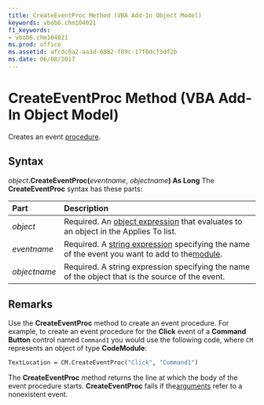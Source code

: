 ```yaml
---
title: CreateEventProc Method (VBA Add-In Object Model)
keywords: vbob6.chm104021
f1_keywords:
- vbob6.chm104021
ms.prod: office
ms.assetid: afcdc0a2-aa3d-6882-f89c-17f0dcf3df2b
ms.date: 06/08/2017
---
```



# CreateEventProc Method (VBA Add-In Object Model)



Creates an event [procedure](../../Glossary/vbe-glossary.md).

## Syntax

_object_**.CreateEventProc(**_eventname_, _objectname_**) As Long**
The  **CreateEventProc** syntax has these parts:


|**Part**|**Description**|
|:-----|:-----|
| _object_|Required. An [object expression](../../Glossary/vbe-glossary.md) that evaluates to an object in the Applies To list.|
| _eventname_|Required. A [string expression](../../Glossary/vbe-glossary.md) specifying the name of the event you want to add to the[module](../../Glossary/vbe-glossary.md).|
| _objectname_|Required. A string expression specifying the name of the object that is the source of the event.|

## Remarks

Use the  **CreateEventProc** method to create an event procedure. For example, to create an event procedure for the **Click** event of a **Command Button** control named `Command1` you would use the following code, where `CM` represents an object of type **CodeModule**:



```vb
TextLocation = CM.CreateEventProc("Click", "Command1")
```

The  **CreateEventProc** method returns the line at which the body of the event procedure starts. **CreateEventProc** fails if the[arguments](../../Glossary/vbe-glossary.md) refer to a nonexistent event.

